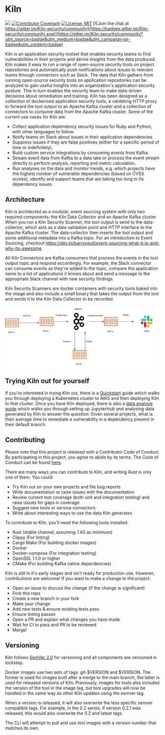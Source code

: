 # Kiln
![](https://github.com/simplybusiness/kiln/workflows/CI/badge.svg)
[![Contributor Covenant](https://img.shields.io/badge/Contributor%20Covenant-v1.4%20adopted-ff69b4.svg)](CODE_OF_CONDUCT.md)
[![License: MIT](https://img.shields.io/badge/License-MIT-yellow.svg)](https://opensource.org/licenses/MIT) [![Join the chat at https://gitter.im/Kiln-security/community](https://badges.gitter.im/Kiln-security/community.svg)](https://gitter.im/Kiln-security/community?utm_source=badge&utm_medium=badge&utm_campaign=pr-badge&utm_content=badge)

Kiln is an application security toolset that enables security teams to find vulnerabilities in their projects and derive insights from the data produced. Kiln makes it easy to run a range of open-source security tools on project repositories and automatically push notifications about issues to relevant teams through connectors such as Slack. The data that Kiln gathers from running open-source security tools on application repositories can be analyzed to gain useful insights into an organization's application security posture. This in turn enables the security team to make data-driven decisions about remediation and training. Kiln has been designed as a collection of dockerised application security tools, a validating HTTP proxy to forward the tool output to an Apache Kafka cluster and a collection of connectors to consume data from the Apache Kafka cluster.
Some of the current use cases for Kiln are:

- Collect application dependency security issues for Ruby and Python, with other languages to follow.
- Notify teams on Slack about issues in their application dependencies.
- Suppress issues if they are false positives (either for a specific period of time or indefinitely).
- Build custom service integrations by consuming events from Kafka.
- Stream event data from Kafka to a data lake or process the event stream directly to perform analysis, reporting and metric calculation.
- Run analyses on the data and monitor trends, e.g. which projects have the highest number of vulnerable dependencies (based on CVSS scores), identify and support teams that are taking too long to fix dependency issues.

## Architecture
Kiln is architected as a modular, event sourcing system with only two required components: the Kiln Data Collector and an Apache Kafka cluster. When you run a Kiln Security Scanner, the tool output is send to the data-collector, which acts as a data validation point and HTTP interface to the Apache Kafka cluster. The data-collector then inserts the tool output and some additional metadata into a Kafka topic. For an introduction to Event Sourcing, checkout https://dev.to/barryosull/event-sourcing-what-it-is-and-why-its-awesome.

All Kiln Connectors are Kafka consumers that process the events in the tool output topic and respond accordingly. For example, the Slack connector can consume events as they're added to the topic, compare the application name to a list of applications it knows about and send a message to the appropriate Slack channel with new security findings.

Kiln Security Scanners are docker containers with security tools baked into the image and also include a small binary that takes the output from the tool and sends it to the Kiln Data Collector to be recorded.

![Kiln architecture diagram](docs/images/Kiln%20Architecture%20diagram.svg)

## Trying Kiln out for yourself

If you're interested in trying Kiln out, there is a [Quickstart](docs/quickstart/README.md) guide which walks you through deploying a Kubernetes cluster to AWS and then deploying Kiln to that cluster. Once you have Kiln deployed, there is also a [data analysis guide](docs/data-analysis/README.md) which walks you through setting up JupyterHub and analysing data generated by Kiln to answer the question: Given several projects, what is their average time to remediate a vulnerability in a dependency present in their default branch.

## Contributing
Please note that this project is released with a Contributor Code of Conduct. By participating in this project, you agree to abide by its terms. The Code of Conduct can be found [here](CODE_OF_CONDUCT.md).

There are many ways you can contribute to Kiln, and writing Rust is only one of them. You could:
- Try Kiln out on your own projects and file bug reports
- Write documentation or raise issues with the documentation
- Review current test coverage (both unit and integration testing) and raise issues for gaps in coverage
- Suggest new tools or service connectors
- Write about interesting ways to use the data Kiln generates

To contribute to Kiln, you'll need the following tools installed:
- Rust (stable channel, assuming 1.40 as minimum)
- Clippy (For linting)
- Cargo Make (For building docker images)
- Docker
- Docker-compose (For integration testing)
- OpenSSL 1.1.0 or higher
- CMake  (For building Kafka native dependencies)

Kiln is still in it's early stages and isn't ready for production use. However, contributions are welcome! If you want to make a change to the project:
- Open an issue to discuss the change (if the change is significant)
- Fork this repo
- Create a new branch in your fork
- Make your change
- Add new tests & ensure existing tests pass
- Ensure linting passes
- Open a PR and explain what changes you have made
- Wait for CI to pass and PR to be reviewed
- Merge!

## Versioning
Kiln follows [SemVer 2.0](https://semver.org/) for versioning and all components are versioned in lockstep.

Docker images use two sets of tags: git-$VERSION and $VERSION. The former is used for images built after a merge to the main branch, the latter is used for released versions of Kiln. Previously, images for tools also included the version of the tool in the image tag, but tool upgrades will now be handled in the same way as other Kiln updates using the semver tag.

When a version is released, it will also overwrite the less specific semver compatible tags. For example, in the 0.2 series, if version 0.2.1 was released, this would also overwrite the 0.2 and latest tags.

The CLI will attempt to pull and use tool images with a version number that matches its own.
